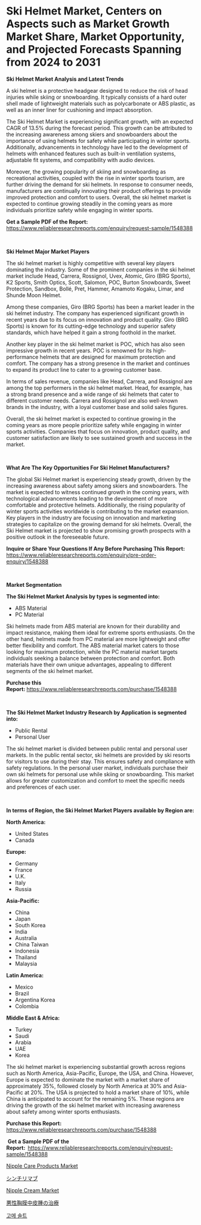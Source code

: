 <p><h1>Ski Helmet Market, Centers on Aspects such as Market Growth Market Share, Market Opportunity, and Projected Forecasts Spanning from 2024 to 2031</h1></p><p><strong>Ski Helmet Market Analysis and Latest Trends</strong></p>
<p><p>A ski helmet is a protective headgear designed to reduce the risk of head injuries while skiing or snowboarding. It typically consists of a hard outer shell made of lightweight materials such as polycarbonate or ABS plastic, as well as an inner liner for cushioning and impact absorption.</p><p>The Ski Helmet Market is experiencing significant growth, with an expected CAGR of 13.5% during the forecast period. This growth can be attributed to the increasing awareness among skiers and snowboarders about the importance of using helmets for safety while participating in winter sports. Additionally, advancements in technology have led to the development of helmets with enhanced features such as built-in ventilation systems, adjustable fit systems, and compatibility with audio devices.</p><p>Moreover, the growing popularity of skiing and snowboarding as recreational activities, coupled with the rise in winter sports tourism, are further driving the demand for ski helmets. In response to consumer needs, manufacturers are continually innovating their product offerings to provide improved protection and comfort to users. Overall, the ski helmet market is expected to continue growing steadily in the coming years as more individuals prioritize safety while engaging in winter sports.</p></p>
<p><strong>Get a Sample PDF of the Report:&nbsp;</strong> <a href="https://www.reliableresearchreports.com/enquiry/request-sample/1548388">https://www.reliableresearchreports.com/enquiry/request-sample/1548388</a></p>
<p>&nbsp;</p>
<p><strong>Ski Helmet Major Market Players</strong></p>
<p><p>The ski helmet market is highly competitive with several key players dominating the industry. Some of the prominent companies in the ski helmet market include Head, Carrera, Rossignol, Uvex, Atomic, Giro (BRG Sports), K2 Sports, Smith Optics, Scott, Salomon, POC, Burton Snowboards, Sweet Protection, Sandbox, Bollé, Pret, Hammer, Amamoto Kogaku, Limar, and Shunde Moon Helmet.</p><p>Among these companies, Giro (BRG Sports) has been a market leader in the ski helmet industry. The company has experienced significant growth in recent years due to its focus on innovation and product quality. Giro (BRG Sports) is known for its cutting-edge technology and superior safety standards, which have helped it gain a strong foothold in the market.</p><p>Another key player in the ski helmet market is POC, which has also seen impressive growth in recent years. POC is renowned for its high-performance helmets that are designed for maximum protection and comfort. The company has a strong presence in the market and continues to expand its product line to cater to a growing customer base.</p><p>In terms of sales revenue, companies like Head, Carrera, and Rossignol are among the top performers in the ski helmet market. Head, for example, has a strong brand presence and a wide range of ski helmets that cater to different customer needs. Carrera and Rossignol are also well-known brands in the industry, with a loyal customer base and solid sales figures.</p><p>Overall, the ski helmet market is expected to continue growing in the coming years as more people prioritize safety while engaging in winter sports activities. Companies that focus on innovation, product quality, and customer satisfaction are likely to see sustained growth and success in the market.</p></p>
<p>&nbsp;</p>
<p><strong>What Are The Key Opportunities For Ski Helmet Manufacturers?</strong></p>
<p><p>The global Ski Helmet market is experiencing steady growth, driven by the increasing awareness about safety among skiers and snowboarders. The market is expected to witness continued growth in the coming years, with technological advancements leading to the development of more comfortable and protective helmets. Additionally, the rising popularity of winter sports activities worldwide is contributing to the market expansion. Key players in the industry are focusing on innovation and marketing strategies to capitalize on the growing demand for ski helmets. Overall, the Ski Helmet market is projected to show promising growth prospects with a positive outlook in the foreseeable future.</p></p>
<p><strong>Inquire or Share Your Questions If Any Before Purchasing This Report:</strong> <a href="https://www.reliableresearchreports.com/enquiry/pre-order-enquiry/1548388">https://www.reliableresearchreports.com/enquiry/pre-order-enquiry/1548388</a></p>
<p>&nbsp;</p>
<p><strong>Market Segmentation</strong></p>
<p><strong>The Ski Helmet Market Analysis by types is segmented into:</strong></p>
<p><ul><li>ABS Material</li><li>PC Material</li></ul></p>
<p><p>Ski helmets made from ABS material are known for their durability and impact resistance, making them ideal for extreme sports enthusiasts. On the other hand, helmets made from PC material are more lightweight and offer better flexibility and comfort. The ABS material market caters to those looking for maximum protection, while the PC material market targets individuals seeking a balance between protection and comfort. Both materials have their own unique advantages, appealing to different segments of the ski helmet market.</p></p>
<p><strong>Purchase this Report:&nbsp;</strong><a href="https://www.reliableresearchreports.com/purchase/1548388">https://www.reliableresearchreports.com/purchase/1548388</a></p>
<p>&nbsp;</p>
<p><strong>The Ski Helmet Market Industry Research by Application is segmented into:</strong></p>
<p><ul><li>Public Rental</li><li>Personal User</li></ul></p>
<p><p>The ski helmet market is divided between public rental and personal user markets. In the public rental sector, ski helmets are provided by ski resorts for visitors to use during their stay. This ensures safety and compliance with safety regulations. In the personal user market, individuals purchase their own ski helmets for personal use while skiing or snowboarding. This market allows for greater customization and comfort to meet the specific needs and preferences of each user.</p></p>
<p>&nbsp;</p>
<p><strong>In terms of Region, the Ski Helmet Market Players available by Region are:</strong></p>
<p>
    <p> <strong> North America: </strong>
        <ul>
            <li>United States</li>
            <li>Canada</li>
        </ul>
        </p> 
    <p> <strong> Europe: </strong>
        <ul>
            <li>Germany</li>
            <li>France</li>
            <li>U.K.</li>
            <li>Italy</li>
            <li>Russia</li>
        </ul>
        </p> 
    <p> <strong> Asia-Pacific: </strong>
        <ul>
            <li>China</li>
            <li>Japan</li>
            <li>South Korea</li>
            <li>India</li>
            <li>Australia</li>
            <li>China Taiwan</li>
            <li>Indonesia</li>
            <li>Thailand</li>
            <li>Malaysia</li>
        </ul>
        </p> 
    <p> <strong> Latin America: </strong>
        <ul>
            <li>Mexico</li>
            <li>Brazil</li>
            <li>Argentina Korea</li>
            <li>Colombia</li>
        </ul>
        </p> 
    <p> <strong> Middle East & Africa: </strong>
        <ul>
            <li>Turkey</li>
            <li>Saudi</li>
            <li>Arabia</li>
            <li>UAE</li>
            <li>Korea</li>
        </ul>
    </p>
    </p>
<p><p>The ski helmet market is experiencing substantial growth across regions such as North America, Asia-Pacific, Europe, the USA, and China. However, Europe is expected to dominate the market with a market share of approximately 35%, followed closely by North America at 30% and Asia-Pacific at 20%. The USA is projected to hold a market share of 10%, while China is anticipated to account for the remaining 5%. These regions are driving the growth of the ski helmet market with increasing awareness about safety among winter sports enthusiasts.</p></p>
<p><strong>Purchase this Report: </strong><a href="https://www.reliableresearchreports.com/purchase/1548388">https://www.reliableresearchreports.com/purchase/1548388</a></p>
<p>&nbsp;<strong>Get a Sample PDF of the Report:&nbsp;&nbsp;</strong><a href="https://www.reliableresearchreports.com/enquiry/request-sample/1548388">https://www.reliableresearchreports.com/enquiry/request-sample/1548388</a></p>
<p><strong></strong></p>
<p><p><a href="https://github.com/arionmp/Market-Research-Report-List-2/blob/main/nipple-care-products-market.md">Nipple Care Products Market</a></p><p><a href="https://github.com/mohamedbakry57/Market-Research-Report-List-3/blob/main/88337124854.md">シンチリマブ</a></p><p><a href="https://github.com/markusgodoy/Market-Research-Report-List-2/blob/main/nipple-cream-market.md">Nipple Cream Market</a></p><p><a href="https://github.com/zjkmgcs938405/Market-Research-Report-List-1/blob/main/91604644853.md">悪性胸膜中皮腫の治療</a></p><p><a href="https://github.com/laholand/Market-Research-Report-List-3/blob/main/16230474365.md">고메 솔트</a></p></p>